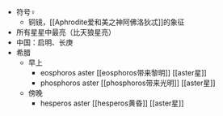 - 符号♀
	- 铜镜，[[Aphrodite爱和美之神阿佛洛狄忒]]的象征
- 所有星星中最亮（比天狼星亮）
- 中国：启明、长庚
- 希腊
	- 早上
		- eosphoros aster [[eosphoros带来黎明]] [[aster星]]
		- phosphoros aster [[phosphoros带来光明]] [[aster星]]
	- 傍晚
		- hesperos aster [[hesperos黄昏]] [[aster星]]